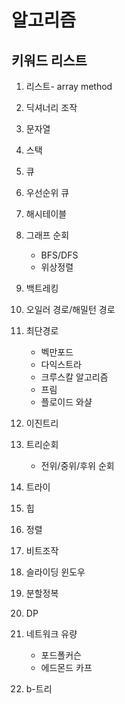 # 알고리즘

## 키워드 리스트

1. 리스트- array method

2. 딕셔너리 조작

3. 문자열

4. 스택

5. 큐

6. 우선순위 큐

7. 해시테이블

8. 그래프 순회 

   - BFS/DFS
   - 위상정렬

9. 백트레킹

10. 오일러 경로/해밀턴 경로

11. 최단경로

    - 벡만포드
    - 다익스트라
    - 크루스칼 알고리즘
    - 프림
    - 플로이드 와샬

12. 이진트리

13. 트리순회

    - 전위/중위/후위 순회

14. 트라이

15. 힙

16. 정렬

17. 비트조작

18. 슬라이딩 윈도우

19. 분할정복

20. DP

21. 네트워크 유량

    - 포드폴커슨
    - 에드몬드 카프

22. b-트리

    